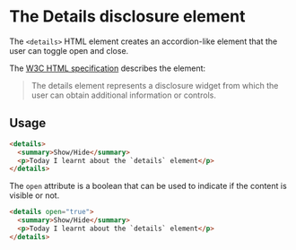 # The Details disclosure element

The `<details>` HTML element creates an accordion-like element that the user can toggle open and close.

The [W3C HTML specification](http://www.w3.org/html/wg/drafts/html/master/interactive-elements.html#the-details-element) describes the element:

> The details element represents a disclosure widget from which the user can obtain additional information or controls.

## Usage

```html
<details>
  <summary>Show/Hide</summary>
  <p>Today I learnt about the `details` element</p>
</details>
```

The `open` attribute is a boolean that can be used to indicate if the content is visible or not.

```html
<details open="true">
  <summary>Show/Hide</summary>
  <p>Today I learnt about the `details` element</p>
</details>
```

